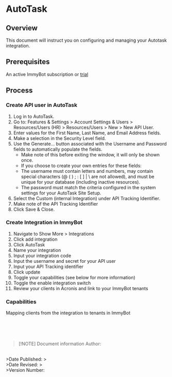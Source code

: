 # AutoTask

## Overview
This document will instruct you on configuring and managing your Autotask integration.

## Prerequisites
An active ImmyBot subscription or [trial](https://www.immy.bot/pricing/)

## Process

### Create API user in AutoTask
1. Log in to AutoTask.
2. Go to: Features & Settings > Account Settings & Users >  Resources/Users (HR) > Resources/Users > New > New API User.
3. Enter values for the First Name, Last Name, and Email Address fields.
4. Make a selection in the Security Level field.
5. Use the Generate... button associated with the Username and Password fields to automatically populate the fields.
     - Make note of this before exiting the window, it will only be shown once.
     - If you choose to create your own entries for these fields:
      - The username must contain letters and numbers, may contain special characters (@ ( ) ; : [ ] | \ are not allowed), and must be unique for your database (including inactive resources).
      - The password must match the criteria configured in the system settings for your AutoTask Site Setup.
6. Select the Custom (internal Integration) under API Tracking Identifier.
7. Make note of the API Tracking Identifier
8. Click Save & Close.

### Create Integration in ImmyBot

1. Navigate to Show More > Integrations
2. Click add integration
3. Click AutoTask
4. Name your integration
5. Input your integration code
6. Input the username and secret for your API user
7. Input your API Tracking identifier
8. Click update
9. Toggle your capabilities (see below for more information)
10. Toggle the enable integration switch
11. Review your clients in Acronis and link to your ImmyBot tenants

### Capabilities
Mapping clients from the integration to tenants in ImmyBot


<br><br><br>
>[!NOTE] Document information
>Author:
<br>
>Date Published:
><br>
>Date Revised:
><br>
>Version Number:
